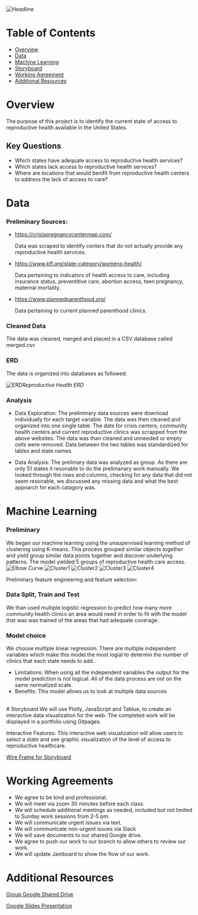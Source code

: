 ![Headline](Images/Access%20to%20Reproductive%20Services%20in%20the%20US.png)

# Table of Contents 

<!-- vscode-markdown-toc -->
* [Overview](#Overview)
* [Data](#Data)
* [Machine Learning](#Machine_Learning)
* [Storyboard](#Storyboard)
* [Working Agreement](#Working)
* [Additional Resources](#AdditionalResources)

<!-- vscode-markdown-toc-config
	numbering=true
	autoSave=true
	/vscode-markdown-toc-config -->
<!-- /vscode-markdown-toc -->

# <a name='Overview'></a>Overview

The purpose of this project is to identify the current state of access to reproductive health available in the United States. 

## Key Questions
* Which states have adequate access to reproductive health services?
* Which states lack access to reproductive health services?
* Where are locations that would benifit from reproductive health centers to address the lack of access to care?

# <a name='Data'></a>Data
### Preliminary Sources:

* https://crisispregnancycentermap.com/

    Data was scraped to identify centers that do not actually provide any reproductive health services. 

* https://www.kff.org/state-category/womens-health/

    Data pertaining to indicators of health access to care, including insurance status, preventitive care, abortion access, teen pregnancy, maternal mortality.

* https://www.plannedparenthood.org/
    
    Data pertaining to current planned parenthood clinics.
### Cleaned Data
 The data was cleaned, merged and placed in a CSV database called merged.csv 

### ERD
The data is organized into databases as followed: 

![ERD](Resources/images/Updated_Reproductive_Health_ERD.png)*Reproductive Health ERD*

### Analysis
* Data Exploration: The preliminary data sources were download individually for each target variable. The data was then cleaned and organized into one single table. The date for crisis centers, community health centers and current reproductive clinics was scrapped from the above websites. The data was than cleaned and unneeded or empty cells were removed. Data between the two tables was standardized for lables and state names. 

* Data Analysis: The prelimary data was analyzed as group. As there are only 51 states it resonable to do the prelimanary work manually. We looked through the rows and columns, checking for any data that did not seem resonable, we discussed any missing data and what the best appoarch for each catagory was. 

# <a name='Usage'></a>Machine Learning
### Preliminary 
We began our machine learning using the unsupervised learning method of clustering using K-means. This process grouped similar objects together and yield group similar data points together and discover underlying patterns. The model yielded 5 groups of reproductive health care access.  
![Elbow Curve](Images/mlm_elbow_curve.png)
![Cluster1](Images/mlm_kcluster_01.png)
![Cluster2](Images/mlm_kcluster_02.png)
![Cluster3](Images/mlm_kcluster_03.png)
![Cluster4](Images/mlm_kcluster_04.png)


Preliminary feature engineering and feature selection:

### Data Split, Train and Test
 We than used multiple logistic regression to predict how many more community health clinics an area would need in order to fit with the model that was was trained of the areas that had adequate coverage. 

### Model choice
We choose multiple linear regression. There are multiple independent variables which make this model the most logial to determin the number of clinics that each state needs to add.
<br>
* Limitations: When using all the independent variables the output for the model prediction is not logical. All of the data process are not on the same normalized scale.
* Benefits: This model allows us to look at multiple data sources 
<br>
# <a name='Storyboard'></a>Storyboard
We will use Plotly, JavaScript and Tablue, to create an interactive data visualization for the web. The completed work will be displayed in a portfolio using Gitpages.

Interactive Features: This interactive web visualization will allow users to select a state and see graphic visualization of the level of access to reproductive healthcare.

[Wire Frame for Storyboard](https://docs.google.com/presentation/d/1fNeITHeLO5w1hP_-IijeZu9O0GGq6SPZkKJ5YKQ_M7E/edit#slide=id.p)

# <a name='Working'></a>Working Agreements
* We agree to be kind and professional.
* We will meet via zoom 30 minutes before each class.
* We will schedule additional meetings as needed, included but not limited to Sunday work sessions from 2-5 pm. 
* We will communicate urgent issues via text.
* We will communicate non-urgent issues via Slack
* We will save documents to our shared Google drive. 
* We agree to push our work to our branch to allow others to review our work. 
* We will update Jamboard to show the flow of our work.

# <a name='AdditionalResources'></a>Additional Resources
[Group Google Shared Drive ](https://drive.google.com/drive/u/0/folders/1aURcy_XHSeTBuxBs2TyEmiRUIgIQ5zvV)

[Google Slides Presentation](https://docs.google.com/presentation/d/1kcj6kuOmC0LJDoqfipSAFfxEbHqrjBkker1FSNAJY7w/edit#slide=id.p)

